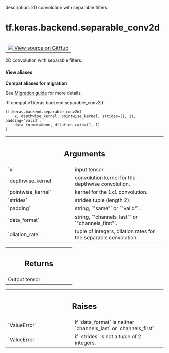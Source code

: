 description: 2D convolution with separable filters.

<div itemscope itemtype="http://developers.google.com/ReferenceObject">
<meta itemprop="name" content="tf.keras.backend.separable_conv2d" />
<meta itemprop="path" content="Stable" />
</div>

# tf.keras.backend.separable_conv2d

<!-- Insert buttons and diff -->

<table class="tfo-notebook-buttons tfo-api nocontent" align="left">
<td>
  <a target="_blank" href="https://github.com/tensorflow/tensorflow/blob/r2.3/tensorflow/python/keras/backend.py#L5260-L5315">
    <img src="https://www.tensorflow.org/images/GitHub-Mark-32px.png" />
    View source on GitHub
  </a>
</td>
</table>



2D convolution with separable filters.

<section class="expandable">
  <h4 class="showalways">View aliases</h4>
  <p>
<b>Compat aliases for migration</b>
<p>See
<a href="https://www.tensorflow.org/guide/migrate">Migration guide</a> for
more details.</p>
<p>`tf.compat.v1.keras.backend.separable_conv2d`</p>
</p>
</section>

<pre class="devsite-click-to-copy prettyprint lang-py tfo-signature-link">
<code>tf.keras.backend.separable_conv2d(
    x, depthwise_kernel, pointwise_kernel, strides=(1, 1), padding='valid',
    data_format=None, dilation_rate=(1, 1)
)
</code></pre>



<!-- Placeholder for "Used in" -->


<!-- Tabular view -->
 <table class="responsive fixed orange">
<colgroup><col width="214px"><col></colgroup>
<tr><th colspan="2"><h2 class="add-link">Arguments</h2></th></tr>

<tr>
<td>
`x`
</td>
<td>
input tensor
</td>
</tr><tr>
<td>
`depthwise_kernel`
</td>
<td>
convolution kernel for the depthwise convolution.
</td>
</tr><tr>
<td>
`pointwise_kernel`
</td>
<td>
kernel for the 1x1 convolution.
</td>
</tr><tr>
<td>
`strides`
</td>
<td>
strides tuple (length 2).
</td>
</tr><tr>
<td>
`padding`
</td>
<td>
string, `"same"` or `"valid"`.
</td>
</tr><tr>
<td>
`data_format`
</td>
<td>
string, `"channels_last"` or `"channels_first"`.
</td>
</tr><tr>
<td>
`dilation_rate`
</td>
<td>
tuple of integers,
dilation rates for the separable convolution.
</td>
</tr>
</table>



<!-- Tabular view -->
 <table class="responsive fixed orange">
<colgroup><col width="214px"><col></colgroup>
<tr><th colspan="2"><h2 class="add-link">Returns</h2></th></tr>
<tr class="alt">
<td colspan="2">
Output tensor.
</td>
</tr>

</table>



<!-- Tabular view -->
 <table class="responsive fixed orange">
<colgroup><col width="214px"><col></colgroup>
<tr><th colspan="2"><h2 class="add-link">Raises</h2></th></tr>

<tr>
<td>
`ValueError`
</td>
<td>
if `data_format` is neither `channels_last` or
`channels_first`.
</td>
</tr><tr>
<td>
`ValueError`
</td>
<td>
if `strides` is not a tuple of 2 integers.
</td>
</tr>
</table>

